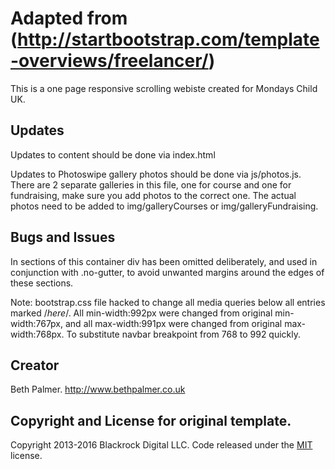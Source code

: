 # Adapted from (http://startbootstrap.com/template-overviews/freelancer/)

This is a one page responsive scrolling webiste created for Mondays Child UK.

## Updates
Updates to content should be done via index.html

Updates to Photoswipe gallery photos should be done via js/photos.js.
There are 2 separate galleries in this file, one for course and one for fundraising, make sure you add photos to the correct one. The actual photos need to be added to img/galleryCourses or img/galleryFundraising.

## Bugs and Issues

In sections of this container div has been omitted deliberately, and used in conjunction with .no-gutter, to avoid unwanted margins around the edges of these sections.

Note: bootstrap.css file hacked to change all media queries below all entries marked /*here*/. All min-width:992px were changed from original min-width:767px, and all max-width:991px were changed from original max-width:768px. To substitute navbar breakpoint from 768 to 992 quickly.

## Creator

Beth Palmer. http://www.bethpalmer.co.uk

## Copyright and License for original template.

Copyright 2013-2016 Blackrock Digital LLC. Code released under the [MIT](https://github.com/BlackrockDigital/startbootstrap-freelancer/blob/gh-pages/LICENSE) license.